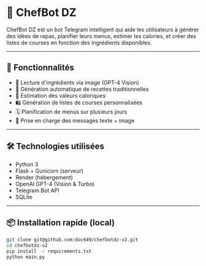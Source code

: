 # 🤖 ChefBot DZ

ChefBot DZ est un bot Telegram intelligent qui aide les utilisateurs à générer des idées de repas, planifier leurs menus, estimer les calories, et créer des listes de courses en fonction des ingrédients disponibles.

---

## 🔧 Fonctionnalités

- 📸 Lecture d'ingrédients via image (GPT-4 Vision)
- 🍲 Génération automatique de recettes traditionnelles
- 🧮 Estimation des valeurs caloriques
- 🛍️ Génération de listes de courses personnalisées
- 🗓️ Planification de menus sur plusieurs jours
- 🔁 Prise en charge des messages texte + image

---

## 🛠️ Technologies utilisées

- Python 3
- Flask + Gunicorn (serveur)
- Render (hébergement)
- OpenAI GPT-4 (Vision & Turbo)
- Telegram Bot API
- SQLite

---

## 📦 Installation rapide (local)

```bash
git clone git@github.com:doc649/chefbotdz-v2.git
cd chefbotdz-v2
pip install -r requirements.txt
python main.py
